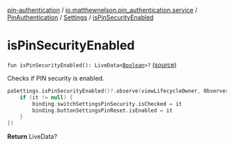 [pin-authentication](../../../index.md) / [io.matthewnelson.pin_authentication.service](../../index.md) / [PinAuthentication](../index.md) / [Settings](index.md) / [isPinSecurityEnabled](./is-pin-security-enabled.md)

# isPinSecurityEnabled

`fun isPinSecurityEnabled(): LiveData<`[`Boolean`](https://kotlinlang.org/api/latest/jvm/stdlib/kotlin/-boolean/index.html)`>?` [(source)](https://github.com/05nelsonm/pin-authentication/blob/master/pin-authentication/src/main/java/io/matthewnelson/pin_authentication/service/PinAuthentication.kt#L935)

Checks if PIN security is enabled.

``` kotlin
paSettings.isPinSecurityEnabled()?.observe(viewLifecycleOwner, Observer {
    if (it != null) {
        binding.switchSettingsPinSecurity.isChecked = it
        binding.buttonSettingsPinReset.isEnabled = it
    }
})
```

**Return**
LiveData?

